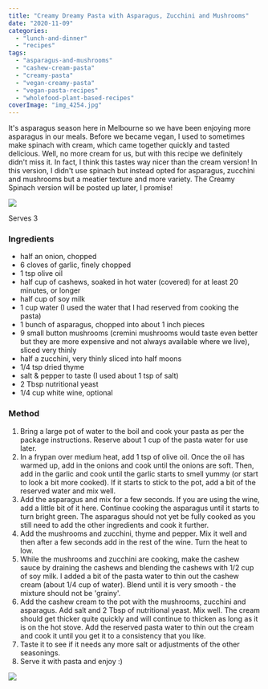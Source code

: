 ```yaml
---
title: "Creamy Dreamy Pasta with Asparagus, Zucchini and Mushrooms"
date: "2020-11-09"
categories: 
  - "lunch-and-dinner"
  - "recipes"
tags: 
  - "asparagus-and-mushrooms"
  - "cashew-cream-pasta"
  - "creamy-pasta"
  - "vegan-creamy-pasta"
  - "vegan-pasta-recipes"
  - "wholefood-plant-based-recipes"
coverImage: "img_4254.jpg"
---
```


It's asparagus season here in Melbourne so we have been enjoying more asparagus in our meals. Before we became vegan, I used to sometimes make spinach with cream, which came together quickly and tasted delicious. Well, no more cream for us, but with this recipe we definitely didn't miss it. In fact, I think this tastes way nicer than the cream version! In this version, I didn't use spinach but instead opted for asparagus, zucchini and mushrooms but a meatier texture and more variety. The Creamy Spinach version will be posted up later, I promise!

![](https://shalveena.files.wordpress.com/2020/11/img_4254.jpg?w=768)

Serves 3

### Ingredients

- half an onion, chopped
- 6 cloves of garlic, finely chopped
- 1 tsp olive oil
- half cup of cashews, soaked in hot water (covered) for at least 20 minutes, or longer
- half cup of soy milk
- 1 cup water (I used the water that I had reserved from cooking the pasta)
- 1 bunch of asparagus, chopped into about 1 inch pieces
- 9 small button mushrooms (cremini mushrooms would taste even better but they are more expensive and not always available where we live), sliced very thinly
- half a zucchini, very thinly sliced into half moons
- 1/4 tsp dried thyme
- salt & pepper to taste (I used about 1 tsp of salt)
- 2 Tbsp nutritional yeast
- 1/4 cup white wine, optional

### Method

1. Bring a large pot of water to the boil and cook your pasta as per the package instructions. Reserve about 1 cup of the pasta water for use later.
2. In a frypan over medium heat, add 1 tsp of olive oil. Once the oil has warmed up, add in the onions and cook until the onions are soft. Then, add in the garlic and cook until the garlic starts to smell yummy (or start to look a bit more cooked). If it starts to stick to the pot, add a bit of the reserved water and mix well.
3. Add the asparagus and mix for a few seconds. If you are using the wine, add a little bit of it here. Continue cooking the asparagus until it starts to turn bright green. The asparagus should not yet be fully cooked as you still need to add the other ingredients and cook it further.
4. Add the mushrooms and zucchini, thyme and pepper. Mix it well and then after a few seconds add in the rest of the wine. Turn the heat to low.
5. While the mushrooms and zucchini are cooking, make the cashew sauce by draining the cashews and blending the cashews with 1/2 cup of soy milk. I added a bit of the pasta water to thin out the cashew cream (about 1/4 cup of water). Blend until it is very smooth - the mixture should not be 'grainy'.
6. Add the cashew cream to the pot with the mushrooms, zucchini and asparagus. Add salt and 2 Tbsp of nutritional yeast. Mix well. The cream should get thicker quite quickly and will continue to thicken as long as it is on the hot stove. Add the reserved pasta water to thin out the cream and cook it until you get it to a consistency that you like.
7. Taste it to see if it needs any more salt or adjustments of the other seasonings.
8. Serve it with pasta and enjoy :)

![](https://shalveena.files.wordpress.com/2020/11/img_4250.jpg?w=768)
